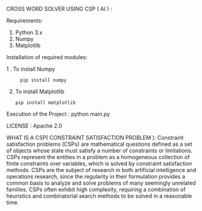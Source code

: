 CROSS WORD SOLVER USING CSP ( AI ) :

 Requirements:
  1. Python 3.x
  2. Numpy
  3. Matplotlib
 
 
 Installation of required modules:
 
 1 . To install Numpy
          
         pip install numpy

 2.  To install Matplotlib
         
         pip install matplotlib
 
 Execution of the Project :
    python main.py
    
 LICENSE : Apache 2.0
 
 WHAT IS A CSP( CONSTRAINT SATISFACTION PROBLEM ):
 Constraint satisfaction problems (CSPs) are mathematical questions defined as a set of objects whose state must satisfy a number of constraints or limitations. CSPs represent the entities in a problem as a homogeneous collection of finite constraints over variables, which is solved by constraint satisfaction methods. CSPs are the subject of research in both artificial intelligence and operations research, since the regularity in their formulation provides a common basis to analyze and solve problems of many seemingly unrelated families. CSPs often exhibit high complexity, requiring a combination of heuristics and combinatorial search methods to be solved in a reasonable time.
